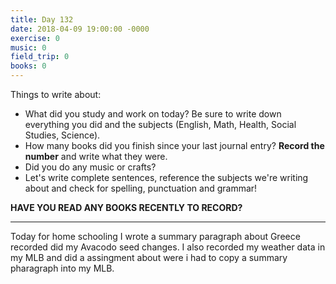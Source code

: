 ```yaml
---
title: Day 132
date: 2018-04-09 19:00:00 -0000
exercise: 0
music: 0
field_trip: 0
books: 0
---
```

Things to write about:

* What did you study and work on today? Be sure to write down everything you did and the subjects (English, Math, Health, Social Studies, Science).
* How many books did you finish since your last journal entry? **Record the number** and write what they were.
* Did you do any music or crafts?
* Let's write complete sentences, reference the subjects we're writing about and check for spelling, punctuation and grammar!

**HAVE YOU READ ANY BOOKS RECENTLY TO RECORD?**

***

Today for home schooling I wrote a summary paragraph about Greece recorded did my Avacodo seed changes. I also recorded my weather data in my MLB and did a assingment about were i had to copy a summary pharagraph into my MLB. 
